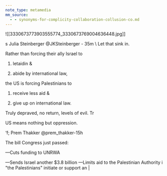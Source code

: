 ```yaml
---
note_type: metamedia
mm_source:
  - - synonyms-for-complicity-collaboration-collusion-co.md
---
```


![[3330673773903555774_3330673769004636448.jpg]]

s Julia Steinberger @JKSteinberger - 35m
\ Let that sink in.

Rather than forcing their ally Israel to

1. letaidin &

2. abide by international law,

the US is forcing Palestinians to

1. receive less aid &

2. give up on international law.

Truly depraved, no return, levels of evil. Tr

US means nothing but oppression.

‘f; Prem Thakker @prem_thakker-15h

The bill Congress just passed:

—Cuts funding to UNRWA

—Sends Israel another $3.8 billion
—Limits aid to the Palestinian Authority i
"the Palestinians" initiate or support an |

